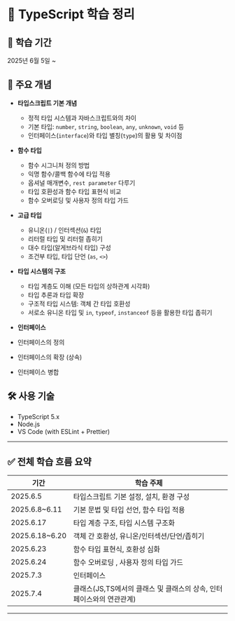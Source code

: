 # 📘 TypeScript 학습 정리

## 📅 학습 기간
2025년 6월 5일 ~ 

## 🧩 주요 개념

- **타입스크립트 기본 개념**
  - 정적 타입 시스템과 자바스크립트와의 차이
  - 기본 타입: `number`, `string`, `boolean`, `any`, `unknown`, `void` 등
  - 인터페이스(`interface`)와 타입 별칭(`type`)의 활용 및 차이점

- **함수 타입**
  - 함수 시그니처 정의 방법
  - 익명 함수/콜백 함수에 타입 적용
  - 옵셔널 매개변수, `rest parameter` 다루기
  - 타입 호환성과 함수 타입 표현식 비교
  - 함수 오버로딩 및 사용자 정의 타입 가드

- **고급 타입**
  - 유니온(`|`) / 인터섹션(`&`) 타입
  - 리터럴 타입 및 리터럴 좁히기
  - 대수 타입(알게브라식 타입) 구성
  - 조건부 타입, 타입 단언 (`as`, `<>`)

- **타입 시스템의 구조**
  - 타입 계층도 이해 (모든 타입의 상하관계 시각화)
  - 타입 추론과 타입 확장
  - 구조적 타입 시스템: 객체 간 타입 호환성
  - 서로소 유니온 타입 및 `in`, `typeof`, `instanceof` 등을 활용한 타입 좁히기

- **인터페이스**
 - 인터페이스의 정의
 - 인터페이스의 확장 (상속)
 - 인터페이스 병합

## 🛠️ 사용 기술
- TypeScript 5.x
- Node.js
- VS Code (with ESLint + Prettier)

---

## ✅ 전체 학습 흐름 요약

| 기간 | 학습 주제 |
|------|------------|
| 2025.6.5 | 타입스크립트 기본 설정, 설치, 환경 구성 |
| 2025.6.8~6.11 | 기본 문법 및 타입 선언, 함수 타입 적용 |
| 2025.6.17 | 타입 계층 구조, 타입 시스템 구조화 |
| 2025.6.18~6.20 | 객체 간 호환성, 유니온/인터섹션/단언/좁히기 |
| 2025.6.23 | 함수 타입 표현식, 호환성 심화 |
| 2025.6.24 | 함수 오버로딩 , 사용자 정의 타입 가드 |
| 2025.7.3  | 인터페이스
| 2025.7.4  | 클래스(JS,TS에서의 클래스 및 클래스의 상속, 인터페이스와의 연관관계) 


---